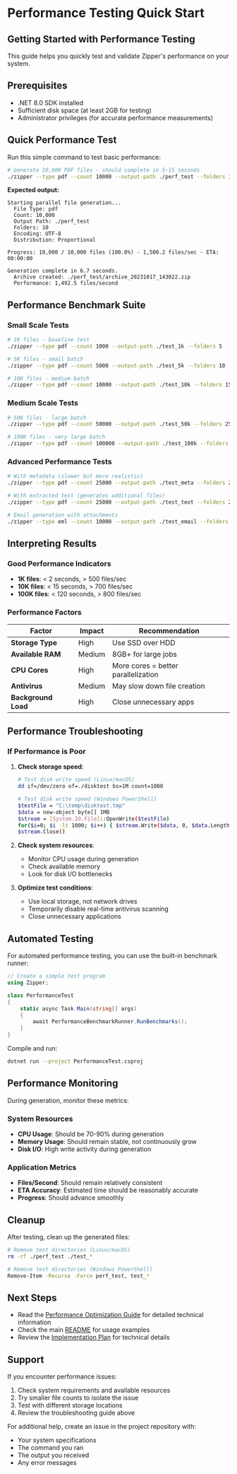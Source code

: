 # Performance Testing Quick Start

## Getting Started with Performance Testing

This guide helps you quickly test and validate Zipper's performance on your system.

## Prerequisites

- .NET 8.0 SDK installed
- Sufficient disk space (at least 2GB for testing)
- Administrator privileges (for accurate performance measurements)

## Quick Performance Test

Run this simple command to test basic performance:

```bash
# Generate 10,000 PDF files - should complete in 5-15 seconds
./zipper --type pdf --count 10000 --output-path ./perf_test --folders 10
```

**Expected output:**
```
Starting parallel file generation...
  File Type: pdf
  Count: 10,000
  Output Path: ./perf_test
  Folders: 10
  Encoding: UTF-8
  Distribution: Proportional

Progress: 10,000 / 10,000 files (100.0%) - 1,500.2 files/sec - ETA: 00:00:00

Generation complete in 6.7 seconds.
  Archive created: ./perf_test/archive_20231017_143022.zip
  Performance: 1,492.5 files/second
```

## Performance Benchmark Suite

### Small Scale Tests

```bash
# 1K files - baseline test
./zipper --type pdf --count 1000 --output-path ./test_1k --folders 5

# 5K files - small batch
./zipper --type pdf --count 5000 --output-path ./test_5k --folders 10

# 10K files - medium batch
./zipper --type pdf --count 10000 --output-path ./test_10k --folders 15
```

### Medium Scale Tests

```bash
# 50K files - large batch
./zipper --type pdf --count 50000 --output-path ./test_50k --folders 25

# 100K files - very large batch
./zipper --type pdf --count 100000 --output-path ./test_100k --folders 50
```

### Advanced Performance Tests

```bash
# With metadata (slower but more realistic)
./zipper --type pdf --count 25000 --output-path ./test_meta --folders 20 --with-metadata

# With extracted text (generates additional files)
./zipper --type pdf --count 25000 --output-path ./test_text --folders 20 --with-text

# Email generation with attachments
./zipper --type eml --count 10000 --output-path ./test_email --folders 15 --attachment-rate 30
```

## Interpreting Results

### Good Performance Indicators

- **1K files**: < 2 seconds, > 500 files/sec
- **10K files**: < 15 seconds, > 700 files/sec
- **100K files**: < 120 seconds, > 800 files/sec

### Performance Factors

| Factor | Impact | Recommendation |
|--------|--------|----------------|
| **Storage Type** | High | Use SSD over HDD |
| **Available RAM** | Medium | 8GB+ for large jobs |
| **CPU Cores** | High | More cores = better parallelization |
| **Antivirus** | Medium | May slow down file creation |
| **Background Load** | High | Close unnecessary apps |

## Performance Troubleshooting

### If Performance is Poor

1. **Check storage speed**:
   ```bash
   # Test disk write speed (Linux/macOS)
   dd if=/dev/zero of=./disktest bs=1M count=1000

   # Test disk write speed (Windows PowerShell)
   $testFile = "C:\temp\disktest.tmp"
   $data = new-object byte[] 1MB
   $stream = [System.IO.File]::OpenWrite($testFile)
   for($i=0; $i -lt 1000; $i++) { $stream.Write($data, 0, $data.Length) }
   $stream.Close()
   ```

2. **Check system resources**:
   - Monitor CPU usage during generation
   - Check available memory
   - Look for disk I/O bottlenecks

3. **Optimize test conditions**:
   - Use local storage, not network drives
   - Temporarily disable real-time antivirus scanning
   - Close unnecessary applications

## Automated Testing

For automated performance testing, you can use the built-in benchmark runner:

```csharp
// Create a simple test program
using Zipper;

class PerformanceTest
{
    static async Task Main(string[] args)
    {
        await PerformanceBenchmarkRunner.RunBenchmarks();
    }
}
```

Compile and run:
```bash
dotnet run --project PerformanceTest.csproj
```

## Performance Monitoring

During generation, monitor these metrics:

### System Resources
- **CPU Usage**: Should be 70-90% during generation
- **Memory Usage**: Should remain stable, not continuously grow
- **Disk I/O**: High write activity during generation

### Application Metrics
- **Files/Second**: Should remain relatively consistent
- **ETA Accuracy**: Estimated time should be reasonably accurate
- **Progress**: Should advance smoothly

## Cleanup

After testing, clean up the generated files:

```bash
# Remove test directories (Linux/macOS)
rm -rf ./perf_test ./test_*

# Remove test directories (Windows PowerShell)
Remove-Item -Recurse -Force perf_test, test_*
```

## Next Steps

- Read the [Performance Optimization Guide](performance.md) for detailed technical information
- Check the main [README](../README.md) for usage examples
- Review the [Implementation Plan](../plans/2025-10-16-performance-optimization.md) for technical details

## Support

If you encounter performance issues:

1. Check system requirements and available resources
2. Try smaller file counts to isolate the issue
3. Test with different storage locations
4. Review the troubleshooting guide above

For additional help, create an issue in the project repository with:
- Your system specifications
- The command you ran
- The output you received
- Any error messages